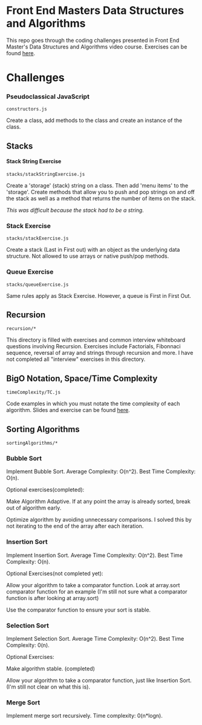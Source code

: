# Front End Masters Data Structures and Algorithms

This repo goes through the coding challenges presented in Front End Master's Data Structures and Algorithms video course. Exercises can be found [here](https://github.com/kuychaco/algoClass).

# Challenges

### Pseudoclassical JavaScript
```constructors.js```

Create a class, add methods to the class and create an instance of the class.

## Stacks

#### Stack String Exercise
```stacks/stackStringExercise.js```

Create a 'storage' (stack) string on a class. Then add 'menu items' to the 'storage'. Create methods that allow you to push and pop strings on and off the stack as well as a method that returns the number of items on the stack.

*This was difficult because the stack had to be a string.*

### Stack Exercise
```stacks/stackExercise.js```

Create a stack (Last in First out) with an object as the underlying data structure. Not allowed to use arrays or native push/pop methods.

### Queue Exercise
```stacks/queueExercise.js```

Same rules apply as Stack Exercise. However, a queue is First in First Out.

## Recursion

```recursion/*```

This directory is filled with exercises and common interview whiteboard questions involving Recursion. Exercises include Factorials, Fibonnaci sequence, reversal of array and strings through recursion and more. I have not completed all "interview" exercises in this directory.

## BigO Notation, Space/Time Complexity

```timeComplexity/TC.js```

Code examples in which you must notate the time complexity of each algorithm. Slides and exercise can be found [here](http://slides.com/bgando/sorting#/0/20).

## Sorting Algorithms

```sortingAlgorithms/*```

### Bubble Sort

Implement Bubble Sort. Average Complexity: O(n^2). Best Time Complexity: O(n).

Optional exercises(completed):

Make Algorithm Adaptive. If at any point the array is already sorted, break out of algorithm early.

Optimize algorithm by avoiding unnecessary comparisons. I solved this by not iterating to the end of the array after each iteration.

### Insertion Sort

Implement Insertion Sort. Average Time Complexity: O(n^2). Best Time Complexity: O(n).

Optional Exercises(not completed yet):

Allow your algorithm to take a comparator function. Look at array.sort comparator function for an example (I'm still not sure what a comparator function is after looking at array.sort)

Use the comparator function to ensure your sort is stable.

### Selection Sort

Implement Selection Sort. Average Time Complexity: O(n^2). Best Time Complexity: 0(n).

Optional Exercises:

Make algorithm stable. (completed)

Allow your algorithm to take a comparator function, just like Insertion Sort. (I'm still not clear on what this is).

### Merge Sort

Implement merge sort recursively. Time complexity: 0(n*logn).
